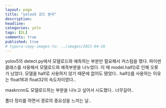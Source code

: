 ```yaml
---
layout: page
title: "yolov5 코드 분리"
description:
headline:
categories: yolo
tags: [DL]
comments: true
published: true
# typora-copy-images-to: ../images/2021-04-26 
---
```


yolov5의 detect.py에서 모델로드와 예측하는 부분만 필요해서 커스텀을 했다. 파이썬 클래스를 사용해서 모델로드와 예측부분을 나누었다. 이 때 model.half()로 인해 오류가 났었다. 모델을 half로 사용하지 않기 때문에 없어도 됐었다.. half()를 사용하는 이유는 float16과 float32의 속도차이였다.. 

maskrcnn도 모델로드하는 부분을 나누고 싶어서 시도했다..
너무길어..

폴더 정리를 하면서 경로의 중요성을 느끼는 날..